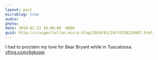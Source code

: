 ```yaml
---
layout: post
microblog: true
audio: 
photo: 
date: 2010-01-23 18:00:00 -0600
guid: http://craigmcclellan.micro.blog/2010/01/24/t8158124967.html
---
```

I had to proclaim my love for Bear Bryant while in Tuscaloosa.  [yfrog.com/4gkspej](http://yfrog.com/4gkspej)
